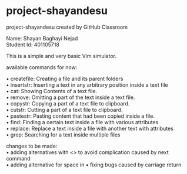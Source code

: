 # project-shayandesu  
project-shayandesu created by GitHub Classroom  

Name: Shayan Baghayi Nejad  
Student Id: 401105718  

This is a simple and very basic Vim simulator.  

available commands for now:  

• createfile: Creating a file and its parent folders  
• insertstr: Inserting a text in any arbitrary position inside a text file  
• cat: Showing Contents of a text file.  
• remove: Omitting a part of the text inside a text file.  
• copystr: Copying a part of a text file to clipboard.  
• cutstr: Cutting a part of a text file to clipboard.  
• pastestr: Pasting content that had been copied inside a file.  
• find: Finding a certain text inside a file with various attributes  
• replace: Replace a text inside a file with another text with attributes  
• grep: Searching for a text inside multiple files  


changes to be made:  
• adding alternatives with <\> to avoid complication caused by next command  
• adding alternative for space in <grep>
• fixing bugs caused by carriage return